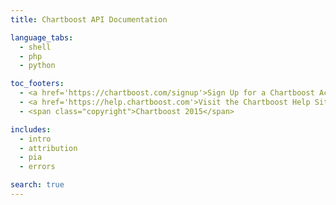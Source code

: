 ```yaml
---
title: Chartboost API Documentation

language_tabs:
  - shell
  - php
  - python

toc_footers:
  - <a href='https://chartboost.com/signup'>Sign Up for a Chartboost Account</a>
  - <a href='https://help.chartboost.com'>Visit the Chartboost Help Site</a>
  - <span class="copyright">Chartboost 2015</span>

includes:
  - intro
  - attribution
  - pia
  - errors

search: true
---
```


